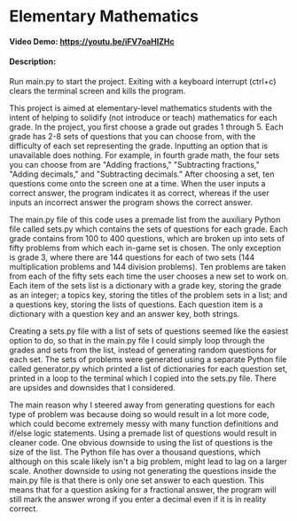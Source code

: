 # Elementary Mathematics
#### Video Demo: https://youtu.be/iFV7oaHlZHc
#### Description:
Run main.py to start the project. Exiting with a keyboard interrupt (ctrl+c) clears the terminal screen and kills the program.

This project is aimed at elementary-level mathematics students with the intent of helping to solidify (not introduce or teach) mathematics for each grade. In the project, you first choose a grade out grades 1 through 5. Each grade has 2-8 sets of questions that you can choose from, with the difficulty of each set representing the grade. Inputting an option that is unavailable does nothing. For example, in fourth grade math, the four sets you can choose from are "Adding fractions," "Subtracting fractions," "Adding decimals," and "Subtracting decimals." After choosing a set, ten questions come onto the screen one at a time. When the user inputs a correct answer, the program indicates it as correct, whereas if the user inputs an incorrect answer the program shows the correct answer.

The main.py file of this code uses a premade list from the auxiliary Python file called sets.py which contains the sets of questions for each grade. Each grade contains from 100 to 400 questions, which are broken up into sets of fifty problems from which each in-game set is chosen. The only exception is grade 3, where there are 144 questions for each of two sets (144 multiplication problems and 144 division problems). Ten problems are taken from each of the fifty sets each time the user chooses a new set to work on. Each item of the sets list is a dictionary with a grade key, storing the grade as an integer; a topics key, storing the titles of the problem sets in a list; and a questions key, storing the lists of questions. Each question item is a dictionary with a question key and an answer key, both strings.

Creating a sets.py file with a list of sets of questions seemed like the easiest option to do, so that in the main.py file I could simply loop through the grades and sets from the list, instead of generating random questions for each set. The sets of problems were generated using a separate Python file called generator.py which printed a list of dictionaries for each question set, printed in a loop to the terminal which I copied into the sets.py file. There are upsides and downsides that I considered.

The main reason why I steered away from generating questions for each type of problem was because doing so would result in a lot more code, which could become extremely messy with many function definitions and if/else logic statements. Using a premade list of questions would result in cleaner code. One obvious downside to using the list of questions is the size of the list. The Python file has over a thousand questions, which although on this scale likely isn't a big problem, might lead to lag on a larger scale. Another downside to using not generating the questions inside the main.py file is that there is only one set answer to each question. This means that for a question asking for a fractional answer, the program will still mark the answer wrong if you enter a decimal even if it is in reality correct.